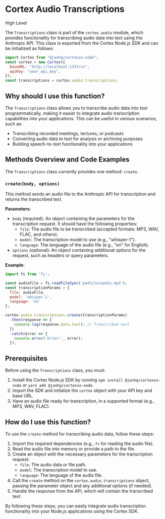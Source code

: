 
  
  # **Cortex Audio Transcriptions**

High Level

The `Transcriptions` class is part of the `cortex.audio` module, which provides functionality for transcribing audio data into text using the Anthropic API. This class is exported from the Cortex Node.js SDK and can be initialized as follows:

```javascript
import Cortex from "@janhq/cortexso-node";
const cortex = new Cortex({
  baseURL: "http://localhost:1337/v1",
  apiKey: "your_api_key",
});
const transcriptions = cortex.audio.transcriptions;
```

## Why should I use this function?

The `Transcriptions` class allows you to transcribe audio data into text programmatically, making it easier to integrate audio transcription capabilities into your applications. This can be useful in various scenarios, such as:

- Transcribing recorded meetings, lectures, or podcasts
- Converting audio data to text for analysis or archiving purposes
- Building speech-to-text functionality into your applications

## Methods Overview and Code Examples

The `Transcriptions` class currently provides one method: `create`.

### `create(body, options)`

This method sends an audio file to the Anthropic API for transcription and returns the transcribed text.

**Parameters**:

- `body` (required): An object containing the parameters for the transcription request. It should have the following properties:
  - `file`: The audio file to be transcribed (accepted formats: MP3, WAV, FLAC, and others).
  - `model`: The transcription model to use (e.g., "whisper-1").
  - `language`: The language of the audio file (e.g., "en" for English).
- `options` (optional): An object containing additional options for the request, such as headers or query parameters.

**Example**:

```javascript
import fs from 'fs';

const audioFile = fs.readFileSync('path/to/audio.mp3');
const transcriptionParams = {
  file: audioFile,
  model: 'whisper-1',
  language: 'en'
};

cortex.audio.transcriptions.create(transcriptionParams)
  .then(response => {
    console.log(response.data.text); // Transcribed text
  })
  .catch(error => {
    console.error('Error:', error);
  });
```

## Prerequisites

Before using the `Transcriptions` class, you must:

1. Install the Cortex Node.js SDK by running `npm install @janhq/cortexso-node` or `yarn add @janhq/cortexso-node`.
2. Import the SDK and initialize the `cortex` object with your API key and base URL.
3. Have an audio file ready for transcription, in a supported format (e.g., MP3, WAV, FLAC).

## How do I use this function?

To use the `create` method for transcribing audio data, follow these steps:

1. Import the required dependencies (e.g., `fs` for reading the audio file).
2. Read the audio file into memory or provide a path to the file.
3. Create an object with the necessary parameters for the transcription request:
   - `file`: The audio data or file path.
   - `model`: The transcription model to use.
   - `language`: The language of the audio file.
4. Call the `create` method on the `cortex.audio.transcriptions` object, passing the parameter object and any additional options (if needed).
5. Handle the response from the API, which will contain the transcribed text.

By following these steps, you can easily integrate audio transcription functionality into your Node.js applications using the Cortex SDK.
  
  